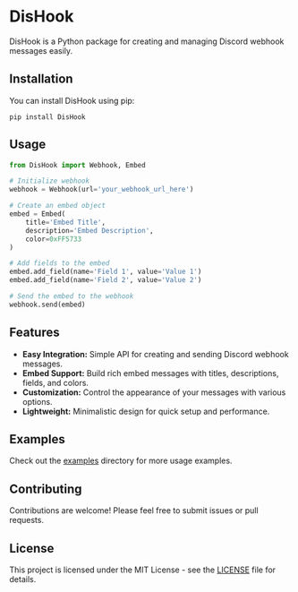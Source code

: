 # DisHook

DisHook is a Python package for creating and managing Discord webhook messages easily.

## Installation

You can install DisHook using pip:

```
pip install DisHook
```

## Usage

```python
from DisHook import Webhook, Embed

# Initialize webhook
webhook = Webhook(url='your_webhook_url_here')

# Create an embed object
embed = Embed(
    title='Embed Title',
    description='Embed Description',
    color=0xFF5733
)

# Add fields to the embed
embed.add_field(name='Field 1', value='Value 1')
embed.add_field(name='Field 2', value='Value 2')

# Send the embed to the webhook
webhook.send(embed)
```

## Features

- **Easy Integration:** Simple API for creating and sending Discord webhook messages.
- **Embed Support:** Build rich embed messages with titles, descriptions, fields, and colors.
- **Customization:** Control the appearance of your messages with various options.
- **Lightweight:** Minimalistic design for quick setup and performance.

## Examples

Check out the [examples](https://github.com/Daftscientist/DisHook/tree/main/examples) directory for more usage examples.

## Contributing

Contributions are welcome! Please feel free to submit issues or pull requests.

## License

This project is licensed under the MIT License - see the [LICENSE](https://github.com/Daftscientist/DisHook/blob/main/LICENSE) file for details.
